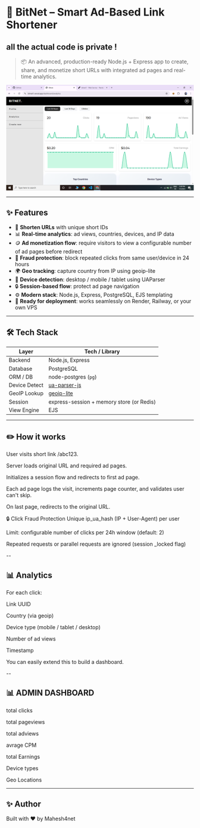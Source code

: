 # 🚀 BitNet – Smart Ad-Based Link Shortener
## all the actual code is private !
> 📦 An advanced, production-ready Node.js + Express app to create, share, and monetize short URLs with integrated ad pages and real-time analytics.

![BitNet Screenshot](./bitnet-dashboard.png) <!-- Optional: Add a real screenshot -->

---

## ✨ Features

- 🔗 **Shorten URLs** with unique short IDs
- 📊 **Real-time analytics**: ad views, countries, devices, and IP data
- 🪙 **Ad monetization flow**: require visitors to view a configurable number of ad pages before redirect
- 🧠 **Fraud protection**: block repeated clicks from same user/device in 24 hours
- 🌍 **Geo tracking**: capture country from IP using geoip-lite
- 📱 **Device detection**: desktop / mobile / tablet using UAParser
- 🔒 **Session-based flow**: protect ad page navigation
- ⚙️ **Modern stack**: Node.js, Express, PostgreSQL, EJS templating
- 🐳 **Ready for deployment**: works seamlessly on Render, Railway, or your own VPS

---

## 🛠 Tech Stack

| Layer          | Tech / Library                                      |
| -------------- | -------------------------------------------------- |
| Backend        | Node.js, Express                                   |
| Database       | PostgreSQL                                         |
| ORM / DB       | node-postgres (`pg`)                               |
| Device Detect  | [ua-parser-js](https://github.com/faisalman/ua-parser-js) |
| GeoIP Lookup   | [geoip-lite](https://github.com/bluesmoon/node-geoip) |
| Session        | express-session + memory store (or Redis)          |
| View Engine    | EJS                                                |

---

## ✏️ How it works
User visits short link /abc123.

Server loads original URL and required ad pages.

Initializes a session flow and redirects to first ad page.

Each ad page logs the visit, increments page counter, and validates user can't skip.

On last page, redirects to the original URL.

🔒 Click Fraud Protection
Unique ip_ua_hash (IP + User-Agent) per user

Limit: configurable number of clicks per 24h window (default: 2)

Repeated requests or parallel requests are ignored (session _locked flag)

--

## 📊 Analytics
For each click:

Link UUID

Country (via geoip)

Device type (mobile / tablet / desktop)

Number of ad views

Timestamp

You can easily extend this to build a dashboard.

--

## 📊 ADMIN DASHBOARD

total clicks

total pageviews

total adviews

avrage CPM

total Earnings

Device types

Geo Locations

---


## ✨ Author
Built with ❤️ by Mahesh4net

